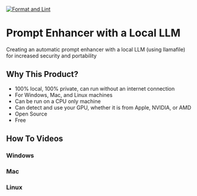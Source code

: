 [![Format and Lint](https://github.com/JaredBaileyDuke/prompt-enhancer-with-local-llm/actions/workflows/format_and_lint.yml/badge.svg)](https://github.com/JaredBaileyDuke/prompt-enhancer-with-local-llm/actions/workflows/format_and_lint.yml)

# Prompt Enhancer with a Local LLM
Creating an automatic prompt enhancer with a local LLM (using llamafile) for increased security and portability

## Why This Product?
- 100% local, 100% private, can run without an internet connection
- For Windows, Mac, and Linux machines
- Can be run on a CPU only machine
- Can detect and use your GPU, whether it is from Apple, NVIDIA, or AMD
- Open Source
- Free

## How To Videos
### Windows
### Mac
### Linux

